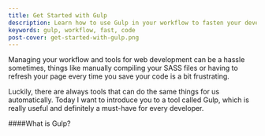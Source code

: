 ```yaml
---
title: Get Started with Gulp
description: Learn how to use Gulp in your workflow to fasten your development process.
keywords: gulp, workflow, fast, code
post-cover: get-started-with-gulp.png
---
```


Managing your workflow and tools for web development can be a hassle sometimes, things like manually compiling your SASS files or having to refresh your page every time you save your code is a bit frustrating.

Luckily, there are always tools that can do the same things for us automatically. Today I want to introduce you to a tool called Gulp, which is really useful and definitely a must-have for every developer.

####What is Gulp?
